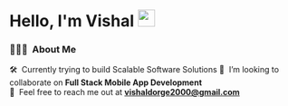 


<!--  <h1 align="center">Hi👋, I'm Vishal</h1>
<h3 align="center">I'm a passionate Full Stack Developer from Pune, India.</h3>  -->
<h1> Hello, I'm Vishal <img src = "https://raw.githubusercontent.com/MartinHeinz/MartinHeinz/master/wave.gif" width = 30px> </h1>
<p align='center'>
</p>


### 👨🏻‍💻 &nbsp;About Me

🛠 &nbsp;Currently trying to build Scalable Software Solutions
🤝 &nbsp;I’m looking to collaborate on **Full Stack Mobile App Development**\
💬 &nbsp;Feel free to reach me out at **vishaldorge2000@gmail.com**
<!-- 
 <p align="left"> <img src="https://komarev.com/ghpvc/?username=vishaldorge&label=Profile%20views&color=0e75b6&style=flat" alt="vishaldorge" /> </p> -->

<!---
vishaldorge/vishaldorge is a ✨ special ✨ repository because its `README.md` (this file) appears on your GitHub profile.
You can click the Preview link to take a look at your changes.
--->
